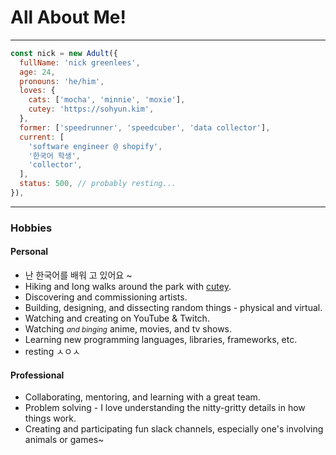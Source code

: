 # All About Me!

---

```javascript
const nick = new Adult({
  fullName: 'nick greenlees',
  age: 24,
  pronouns: 'he/him',
  loves: {
    cats: ['mocha', 'minnie', 'moxie'],
    cutey: 'https://sohyun.kim',
  },
  former: ['speedrunner', 'speedcuber', 'data collector'],
  current: [
    'software engineer @ shopify',
    '한국어 학생',
    'collector',
  ],
  status: 500, // probably resting...
}),
```

---

### Hobbies

<!-- tabs:start -->

#### **Personal**

- 난 한국어를 배워 고 있어요 ~
- Hiking and long walks around the park with [cutey](https://sohyun.kim).
- Discovering and commissioning artists.
- Building, designing, and dissecting random things - physical and virtual.
- Watching and creating on YouTube & Twitch.
- Watching <small>_and binging_</small> anime, movies, and tv shows.
- Learning new programming languages, libraries, frameworks, etc.
- resting ㅅㅇㅅ

#### **Professional**

- Collaborating, mentoring, and learning with a great team.
- Problem solving - I love understanding the nitty-gritty details in how things work.
- Creating and participating fun slack channels, especially one's involving animals or games~

<!-- tabs:end -->
